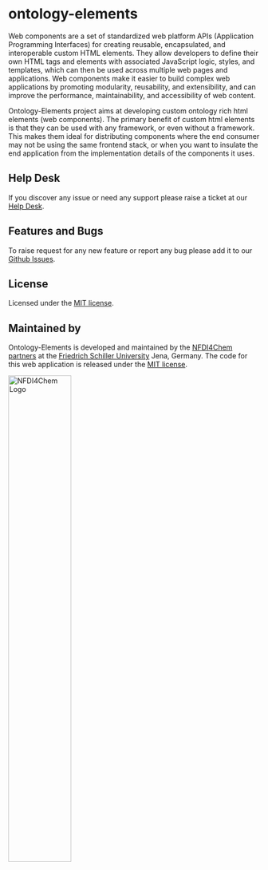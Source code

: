 # ontology-elements

Web components are a set of standardized web platform APIs (Application Programming Interfaces) for creating reusable, encapsulated, and interoperable custom HTML elements. They allow developers to define their own HTML tags and elements with associated JavaScript logic, styles, and templates, which can then be used across multiple web pages and applications. Web components make it easier to build complex web applications by promoting modularity, reusability, and extensibility, and can improve the performance, maintainability, and accessibility of web content.

Ontology-Elements project aims at developing custom ontology rich html elements (web components). The primary benefit of custom html elements is that they can be used with any framework, or even without a framework. This makes them ideal for distributing components where the end consumer may not be using the same frontend stack, or when you want to insulate the end application from the implementation details of the components it uses.

## Help Desk

If you discover any issue or need any support please raise a ticket at our [Help Desk](https://helpdesk.nfdi4chem.de/).

## Features and Bugs

To raise request for any new feature or report any bug please add it to our [Github Issues](https://github.com/NFDI4Chem/ontology-elements/issues).

## License

Licensed under the [MIT license](https://opensource.org/licenses/MIT).

## Maintained by
Ontology-Elements is developed and maintained by the [NFDI4Chem partners](https://www.nfdi4chem.de/) at the [Friedrich Schiller University](https://www.uni-jena.de/en/) Jena, Germany. 
The code for this web application is released under the [MIT license](https://opensource.org/licenses/MIT).


<p align="left"><a href="https://nfdi4chem.de/" target="_blank"><img src="https://www.nfdi4chem.de/wp-content/themes/wptheme/assets/img/logo.svg" width="50%" alt="NFDI4Chem Logo"></a></p>
